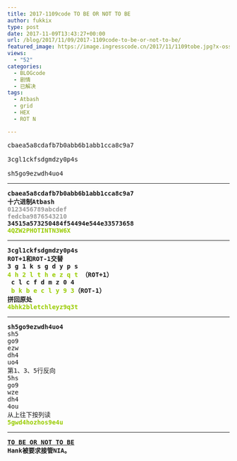 ```yaml
---
title: 2017-1109code TO BE OR NOT TO BE
author: fukkix
type: post
date: 2017-11-09T13:43:27+00:00
url: /blog/2017/11/09/2017-1109code-to-be-or-not-to-be/
featured_image: https://image.ingresscode.cn/2017/11/1109tobe.jpg?x-oss-process=image/resize,m_fill,w_700,h_220
views:
  - "52"
categories:
  - BLOGcode
  - 剧情
  - 已解决
tags:
  - Atbash
  - grid
  - HEX
  - ROT N

---
```

<pre>cbaea5a8cdafb7b0abb6b1abb1cca8c9a7

3cgl1ckfsdgmdzy0p4s

sh5go9ezwdh4uo4
<!--more--></pre>

* * *

<pre><strong>cbaea5a8cdafb7b0abb6b1abb1cca8c9a7
十六进制Atbash
<span style="color: #999999;">0123456789abcdef</span>
<span style="color: #999999;">fedcba9876543210</span>
34515a573250484f54494e544e33573658
<span style="color: #99cc00;">4QZW2PHOTINTN3W6X</span></strong></pre>

* * *

<pre><strong>3cgl1ckfsdgmdzy0p4s
ROT+1和ROT-1交替
3 g 1 k s g d y p s
<span style="color: #99cc00;">4 h 2 l t h e z q t</span> （ROT+1）
 c l c f d m z 0 4
 <span style="color: #99cc00;">b k b e c l y 9 3</span>（ROT-1）
拼回原处
<span style="color: #99cc00;">4bhk2bletchleyz9q3t</span></strong></pre>

* * *

<pre><strong>sh5go9ezwdh4uo4
</strong>sh5
go9
ezw
dh4
uo4
第1、3、5行反向
5hs
go9
wze
dh4
4ou
从上往下按列读<strong>
<span style="color: #99cc00;">5gwd4hozhos9e4u</span></strong></pre>

* * *

<pre><strong><a href="http://investigate.ingress.com/2017/11/09/to-be-or-not-to-be/">TO BE OR NOT TO BE</a>
Hank被要求接管NIA。

</strong></pre>